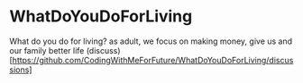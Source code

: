 # WhatDoYouDoForLiving
What do you do for living?
as adult, we focus on making money, give us and our family better life
(discuss)[https://github.com/CodingWithMeForFuture/WhatDoYouDoForLiving/discussions]

